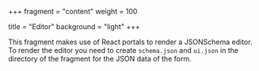 +++
fragment = "content"
weight = 100

title = "Editor"
background = "light"
+++

This fragment makes use of React portals to render a JSONSchema editor. To
render the editor you need to create `schema.json` and `ui.json` in the
directory of the fragment for the JSON data of the form.
